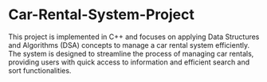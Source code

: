 # Car-Rental-System-Project
This project is implemented in C++ and focuses on applying Data Structures and Algorithms (DSA) concepts to manage a car rental system efficiently. The system is designed to streamline the process of managing car rentals, providing users with quick access to information and efficient search and sort functionalities.
